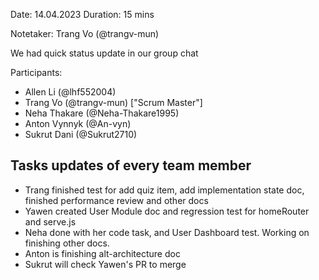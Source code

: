 Date: 14.04.2023
Duration: 15 mins

Notetaker: Trang Vo (@trangv-mun) 

We had quick status update in our group chat 

Participants:
- Allen Li (@lhf552004) 
- Trang Vo (@trangv-mun) ["Scrum Master"]
- Neha Thakare (@Neha-Thakare1995) 
- Anton Vynnyk (@An-vyn)
- Sukrut Dani (@Sukrut2710)

## Tasks updates of every team member
- Trang finished test for add quiz item, add implementation state doc, finished performance review and other docs
- Yawen created User Module doc and regression test for homeRouter and serve.js
- Neha done with her code task, and User Dashboard test. Working on finishing other docs. 
- Anton is finishing alt-architecture doc
- Sukrut will check Yawen's PR to merge



